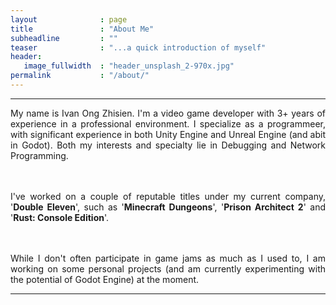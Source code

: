 ```yaml
---
layout              : page
title               : "About Me"
subheadline         : ""
teaser              : "...a quick introduction of myself"
header:
   image_fullwidth  : "header_unsplash_2-970x.jpg"
permalink           : "/about/"
---
```

<hr>
<div align = justify>
My name is Ivan Ong Zhisien. I'm a video game developer with 3+ years of experience in a professional environment.
I specialize as a programmeer, with significant experience in both Unity Engine and Unreal Engine (and abit in Godot).
Both my interests and specialty lie in Debugging and Network Programming.

<br><br>
I've worked on a couple of reputable titles under my current company, '<b>Double Eleven</b>', such as '<b>Minecraft Dungeons</b>', '<b>Prison Architect 2</b>' and '<b>Rust: Console Edition</b>'.

<br><br>
While I don't often participate in game jams as much as I used to, I am working on some personal projects (and am currently experimenting with the potential of Godot Engine) at the moment.
</div>
<hr>
